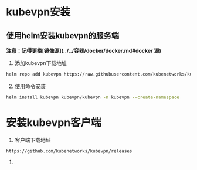 # kubevpn安装
## 使用helm安装kubevpn的服务端
**注意：记得更换[镜像源](../../容器/docker/docker.md#docker 源)**
1. 添加kubevpn下载地址
```bash
helm repo add kubevpn https://raw.githubusercontent.com/kubenetworks/kubevpn/master/charts
```
2. 使用命令安装
```bash
helm install kubevpn kubevpn/kubevpn -n kubevpn --create-namespace
```
# 安装kubevpn客户端
1. 客户端下载地址
```
https://github.com/kubenetworks/kubevpn/releases
```
1. 